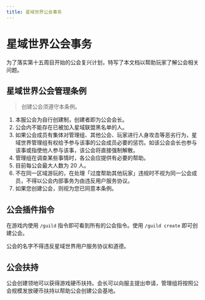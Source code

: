 ```yaml
---
title: 星域世界公会事务
---
```

# 星域世界公会事务

为了落实第十五周目开始的公会复兴计划，特写了本文档以帮助玩家了解公会相关问题。

## 星域世界公会管理条例

> 创建公会须遵守本条例。

1. 本服公会为自行创建制，创建者即为公会会长。
2. 公会内不能存在已被加入星域联盟黑名单的人。
3. 如果公会成员有集体对管理组、其他公会、玩家进行人身攻击等恶劣行为，星域世界管理组有权给予参与该事的公会成员必要的惩罚。如该公会会长也参与该事或指使他人参与该事，该公会将直接强制解散。 
4. 管理组在调查某些事情时，各公会应提供有必要的帮助。 
5. 目前每公会最大人数为 20 人。
6. 不在同一区域游玩的，在处理「过度帮助其他玩家」违规时不视为同一公会成员，不得以公会内部事务为由违反用户服务协议。
7.  如果您创建公会，则视为您已同意本条例。

## 公会插件指令

在游戏内使用 `/guild` 指令即可看到所有的公会指令。使用 `/guild create` 即可创建公会。

公会的名字不得违反星域世界用户服务协议和道德。

## 公会扶持

公会创建领地可以获得游戏硬币扶持。会长可以向服主提出申请，管理组将按照公会规模发放硬币扶持以帮助公会创建公会基地。
